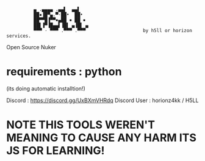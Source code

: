 
              ▄ .▄▄▄▄ .▄▄▌  ▄▄▌  
              ██▪▐█▀▄.▀·██•  ██•  
              ██▀▀█▐▀▀▪▄██ ▪ ██ ▪ 
              ██▌▐▀▐█▄▄▌▐█▌ ▄▐█▌ ▄
              ▀▀▀ · ▀▀▀ .▀▀▀ .▀▀▀                     by h5ll or horizon services.


Open Source Nuker


# requirements : python

(its doing automatic installtion!)


              
Discord : https://discord.gg/UxBXmVHRdq
Discord User : horionz4kk / H5LL



# NOTE THIS TOOLS WEREN'T MEANING TO CAUSE ANY HARM ITS JS FOR LEARNING!
